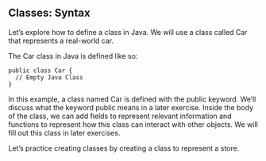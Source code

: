## Classes: Syntax

Let’s explore how to define a class in Java. We will use a class called Car that represents a real-world car.

The Car class in Java is defined like so:

```
public class Car {
  // Empty Java Class
}

```

In this example, a class named Car is defined with the public keyword. We’ll discuss what the keyword public means in a later exercise. Inside the body of the class, we can add fields to represent relevant information and functions to represent how this class can interact with other objects. We will fill out this class in later exercises.

Let’s practice creating classes by creating a class to represent a store.

